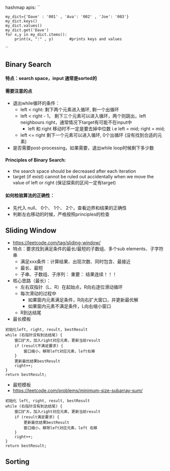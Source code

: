 hashmap apis:
``

    my_dict={'Dave' : '001' , 'Ava': '002' , 'Joe': '003'}
    my_dict.keys()
    my_dict.values()
    my_dict.get('Dave')
    for x,y in my_dict.items():
        print(x, ":" , y)       #prints keys and values
``

## Binary Search
#### 特点：search space，input 通常是sorted的
#### 需要注意的点 
  - 退出while循环的条件：
    - left < right: 剩下两个元素进入循环, 剩一个出循环
    - left < right - 1， 剩下三个元素可以进入循环，两个则跳出，left neighbours right，通常情况下target有可能不在input中
      - left 和 right 移动时不一定是要去掉中位数 i.e left = mid; right = mid;
    - left <= right 剩下一个元素可以进入循环, 0个出循环 (没有找到合适的元素)
  - 是否需要post-processing，如果需要，退出while loop时候剩下多少数

#### Principles of Binary Search:
  - the search space should be decreased after each iteration
  - target (if exist) cannot be ruled out accidentally when we move the value of left or right (保证探索的区间一定有target)

#### 如何检验算法的正确性：
- 先代入 null、 0个、 1个、 2个，查看边界和结果的正确性
- 判断左右移动的时候，严格按照principles的检查


## Sliding Window
- https://leetcode.com/tag/sliding-window/
- 特点：要求找到满足条件的最长/最短的子数组、多个sub elements、子字符串
  - 满足xxx条件：计算结果、出现次数、同时包含、最接近
  - 最长、最短 
  - 子串、子数组、子序列： 重要： 结果连续！！！
- 核心思路（最长）：
  - 左右双指针（L、R）在起始点，R向右逐位滑动循环
  - 每次滑动的过程中
    - 如果窗内元素满足条件，R向右扩大窗口，并更新最优解
    - 如果窗内元素不满足条件，L向右缩小窗口
  - R到达结尾
- 最长模板
```
初始化left, right, result, bestResult 
while (右指针没有到达结尾) {
    窗口扩大，加入right对应元素，更新当前result
    if (result不满足要求) {
        窗口缩小，移除left对应元素，left右移
    }
    更新最优结果bestResult
    right++;
}
return bestResult;

```
- 最短模板
- https://leetcode.com/problems/minimum-size-subarray-sum/
```
初始化 left, right, result, bestResult
while (右指针没有到达结尾) {
    窗口扩大，加入right对应元素，更新当前result
    if (result满足要求) {
        更新最优结果bestResult
        窗口缩小，移除left对应元素，left 右移
    }
    right++;
}
return bestResult;
```

## Sorting
